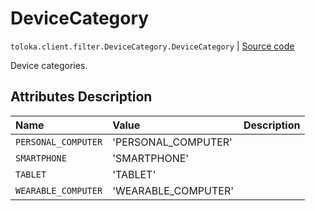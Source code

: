 # DeviceCategory
`toloka.client.filter.DeviceCategory.DeviceCategory` | [Source code](https://github.com/Toloka/toloka-kit/blob/v1.2.1/src/client/filter.py#L528)

Device categories.

## Attributes Description

| Name | Value | Description |
| :------| :-----------| :----------| 
`PERSONAL_COMPUTER`|'PERSONAL_COMPUTER'|
`SMARTPHONE`|'SMARTPHONE'|
`TABLET`|'TABLET'|
`WEARABLE_COMPUTER`|'WEARABLE_COMPUTER'|
